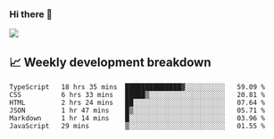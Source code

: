 ### Hi there 👋
<img align="center" src="https://github-readme-stats.vercel.app/api?username=Tumao727&show_icons=true&hide_title=true&theme=dracula" />


## 📈 Weekly development breakdown
<!--START_SECTION:waka-->

```text
TypeScript   18 hrs 35 mins  ██████████████▓░░░░░░░░░░   59.09 %
CSS          6 hrs 33 mins   █████▒░░░░░░░░░░░░░░░░░░░   20.81 %
HTML         2 hrs 24 mins   ██░░░░░░░░░░░░░░░░░░░░░░░   07.64 %
JSON         1 hr 47 mins    █▒░░░░░░░░░░░░░░░░░░░░░░░   05.71 %
Markdown     1 hr 14 mins    █░░░░░░░░░░░░░░░░░░░░░░░░   03.96 %
JavaScript   29 mins         ▒░░░░░░░░░░░░░░░░░░░░░░░░   01.55 %
```

<!--END_SECTION:waka-->
